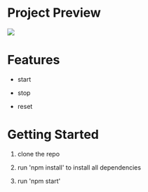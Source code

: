 # Project Preview
![](https://media2.giphy.com/media/pny4FrpjB0LPQJ3zvT/giphy.gif)

# Features

- start

- stop

- reset

# Getting Started

1. clone the repo

2. run 'npm install' to install all dependencies

3. run 'npm start'
